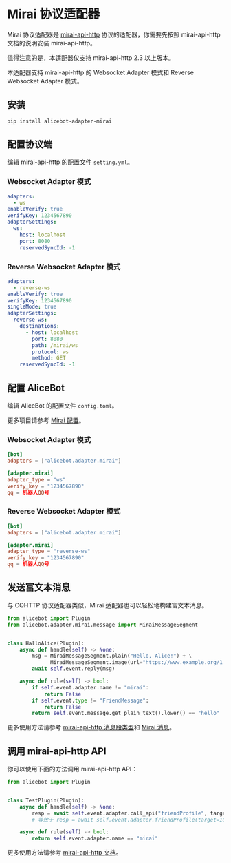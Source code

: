# Mirai 协议适配器

Mirai 协议适配器是 [mirai-api-http](https://github.com/project-mirai/mirai-api-http) 协议的适配器，你需要先按照 mirai-api-http 文档的说明安装 mirai-api-http。

值得注意的是，本适配器仅支持 mirai-api-http 2.3 以上版本。

本适配器支持 mirai-api-http 的 Websocket Adapter 模式和 Reverse Websocket Adapter 模式。

## 安装

```sh
pip install alicebot-adapter-mirai
```

## 配置协议端

编辑 mirai-api-http 的配置文件 `setting.yml`。

### Websocket Adapter 模式

```yaml
adapters:
  - ws
enableVerify: true
verifyKey: 1234567890
adapterSettings:
  ws:
    host: localhost
    port: 8080
    reservedSyncId: -1
```

### Reverse Websocket Adapter 模式

```yaml
adapters:
  - reverse-ws
enableVerify: true
verifyKey: 1234567890
singleMode: true
adapterSettings:
  reverse-ws:
    destinations:
      - host: localhost
        port: 8080
        path: /mirai/ws
        protocol: ws
        method: GET
    reservedSyncId: -1
```

## 配置 AliceBot

编辑 AliceBot 的配置文件 `config.toml`。

更多项目请参考 [Mirai 配置](/api/adapter/mirai/config.md)。

### Websocket Adapter 模式

```toml
[bot]
adapters = ["alicebot.adapter.mirai"]

[adapter.mirai]
adapter_type = "ws"
verify_key = "1234567890"
qq = 机器人QQ号
```

### Reverse Websocket Adapter 模式

```toml
[bot]
adapters = ["alicebot.adapter.mirai"]

[adapter.mirai]
adapter_type = "reverse-ws"
verify_key = "1234567890"
qq = 机器人QQ号
```

## 发送富文本消息

与 CQHTTP 协议适配器类似，Mirai 适配器也可以轻松地构建富文本消息。

```python
from alicebot import Plugin
from alicebot.adapter.mirai.message import MiraiMessageSegment


class HalloAlice(Plugin):
    async def handle(self) -> None:
        msg = MiraiMessageSegment.plain("Hello, Alice!") + \
              MiraiMessageSegment.image(url="https://www.example.org/1.jpg")
        await self.event.reply(msg)

    async def rule(self) -> bool:
        if self.event.adapter.name != "mirai":
            return False
        if self.event.type != "FriendMessage":
            return False
        return self.event.message.get_plain_text().lower() == "hello"

```

更多使用方法请参考 [mirai-api-http 消息段类型](https://docs.mirai.mamoe.net/mirai-api-http/api/MessageType.html)和 [Mirai 消息](/api/adapter/mirai/message.md)。

## 调用 mirai-api-http API

你可以使用下面的方法调用 mirai-api-http API：

```python
from alicebot import Plugin


class TestPlugin(Plugin):
    async def handle(self) -> None:
        resp = await self.event.adapter.call_api("friendProfile", target=10001)
        # 等效于 resp = await self.event.adapter.friendProfile(target=10001)

    async def rule(self) -> bool:
        return self.event.adapter.name == "mirai"

```

更多使用方法请参考 [mirai-api-http 文档](https://docs.mirai.mamoe.net/mirai-api-http/adapter/WebsocketAdapter.html)。
